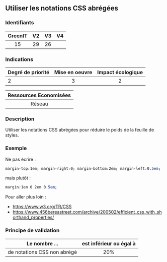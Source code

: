 ## Utiliser les notations CSS abrégées

### Identifiants

| GreenIT |  V2  |  V3  |  V4  |
|:-------:|:----:|:----:|:----:|
|   15   | 29  | 26  |      |

### Indications

| Degré de priorité |      Mise en oeuvre       |  Impact écologique    |
|-------------------|:-------------------------:|:---------------------:|
| 2 | 3 | 2 |

|Ressources Economisées                                      |
|:----------------------------------------------------------:|
|  Réseau  |

### Description

Utiliser les notations CSS abrégées pour réduire le poids de la feuille de styles.

### Exemple

Ne pas écrire :
```css
margin-top:1em; margin-right:0; margin-bottom:2em; margin-left:0.5em;
```
mais plutôt :
```css
margin:1em 0 2em 0.5em;
```

Pour aller plus loin :
 - https://www.w3.org/TR/CSS
 - https://www.456bereastreet.com/archive/200502/efficient_css_with_shorthand_properties/

### Principe de validation

| Le nombre ...     | est inférieur ou égal à   |  
|-------------------|:-------------------------:|
| de notations CSS non abrégé  |  20% |
